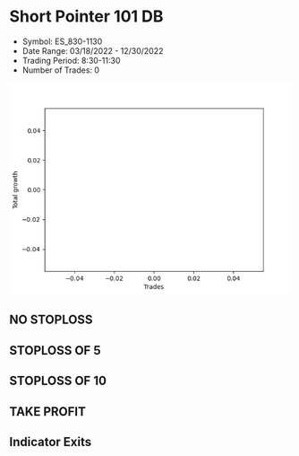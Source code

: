 # Short Pointer 101 DB 
- Symbol: ES_830-1130
- Date Range: 03/18/2022 - 12/30/2022
- Trading Period: 8:30-11:30
- Number of Trades: 0

![Plot](ShortPointer101DBES_830-1130.png)
## NO STOPLOSS














## STOPLOSS OF 5














## STOPLOSS OF 10














## TAKE PROFIT











## Indicator Exits


